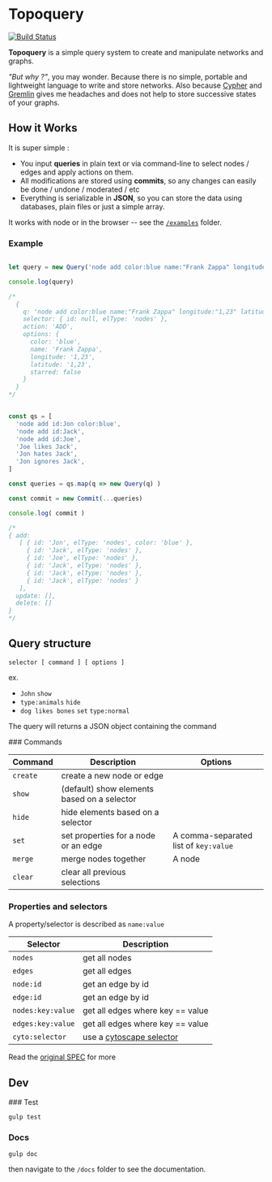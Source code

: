 # Topoquery

[![Build Status](https://travis-ci.org/topogram/topoquery.svg?branch=master)](https://travis-ci.org/topogram/topoquery)


**Topoquery** is a simple query system to create and manipulate networks and graphs.

*"But why ?"*, you may wonder. Because there is no simple, portable and lightweight language to write and store networks. Also because [Cypher](https://neo4j.com/developer/cypher-query-language/) and [Gremlin](https://github.com/tinkerpop/gremlin/wiki) gives me headaches and does not help to store successive states of your graphs.

## How it Works

It is super simple :

* You input **queries** in plain text or via command-line to select nodes / edges and apply actions on them.
* All modifications are stored using **commits**, so any changes can easily be done / undone / moderated / etc
* Everything is serializable in **JSON**, so you can store the data using databases, plain files or just a simple array.

It works with node or in the browser -- see the [`/examples`](/examples) folder.

### Example

```js

let query = new Query('node add color:blue name:"Frank Zappa" longitude:"1,23" latitude:"1,23" starred:false')

console.log(query)

/*
  {
    q: 'node add color:blue name:"Frank Zappa" longitude:"1,23" latitude:"1,23" starred:false',
    selector: { id: null, elType: 'nodes' },
    action: 'ADD',
    options: {
      color: 'blue',
      name: 'Frank Zappa',
      longitude: '1,23',
      latitude: '1,23',
      starred: false
    }
  }
*/

```

```js

const qs = [
  'node add id:Jon color:blue',
  'node add id:Jack',
  'node add id:Joe',
  'Joe likes Jack',
  'Jon hates Jack',
  'Jon ignores Jack',
]

const queries = qs.map(q => new Query(q) )

const commit = new Commit(...queries)

console.log( commit )

/*
{ add:
   [ { id: 'Jon', elType: 'nodes', color: 'blue' },
     { id: 'Jack', elType: 'nodes' },
     { id: 'Joe', elType: 'nodes' },
     { id: 'Jack', elType: 'nodes' },
     { id: 'Jack', elType: 'nodes' },
     { id: 'Jack', elType: 'nodes' }
   ],
  update: [],
  delete: []
}
*/

```

## Query structure

    selector [ command ] [ options ]

ex.

* `John` `show`
* `type:animals` `hide`
* `dog likes bones` `set` `type:normal`

The query will returns a JSON object containing the command


### Commands

| Command | Description | Options |
|------|------|------|
| `create` | create a new node or edge | |
| `show` | (default) show elements based on a selector | |
| `hide` | hide elements based on a selector | |
| `set` | set properties for a node or an edge | A comma-separated list of `key:value` |
| `merge` | merge nodes together | A node |
| `clear` | clear all previous selections | |

### Properties and selectors

A property/selector is described as `name:value`

| Selector | Description |
|------|------|
| `nodes` | get all nodes |
| `edges` | get all edges |
| `node:id` | get an edge by id |
| `edge:id` | get an edge by id |
| `nodes:key:value` | get all edges where key == value |
| `edges:key:value` | get all edges where key == value |
| `cyto:selector` | use a [cytoscape selector](http://js.cytoscape.org/#selectors) |

Read the [original SPEC](https://github.com/topogram/topogram/wiki/Topogram-graph-query-syntax) for more

## Dev

### Test

    gulp test

### Docs

    gulp doc

then navigate to the `/docs` folder to see the documentation.
